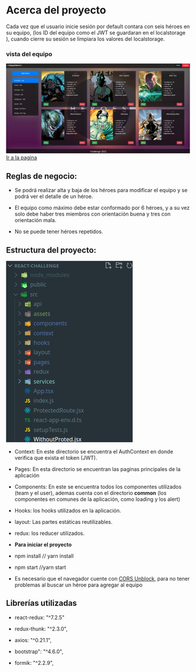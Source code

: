 # Acerca del proyecto

Cada vez que el usuario inicie sesión por default contara con seis héroes en su equipo, (los ID del equipo como el JWT se guardaran en el localstorage ), cuando cierre su sesión se limpiara los valores del localstorage.

### vista del equipo

![alt text](https://github.com/aniicossio1997/react-challenge/blob/main/myTeam.png)
[Ir a la pagina](https://react-challenge-weld.vercel.app/)

## Reglas de negocio:

- Se podrá realizar alta y baja de los héroes para modificar el equipo y se podrá ver el detalle de un héroe.
- El equipo como máximo debe estar conformado por 6 héroes, y a su vez solo debe haber tres miembros con orientación buena y tres con orientación mala.

- No se puede tener héroes repetidos.

## Estructura del proyecto:

![alt text](https://github.com/aniicossio1997/react-challenge/blob/main/challenge.png)

- Context: En este directorio se encuentra el AuthContext en donde verifica que exista el token (JWT).

- Pages: En esta directorio se encuentran las paginas principales de la aplicación

- Components: En este se encuentra todos los componentes utilizados (team y el user), ademas cuenta con el directorio **common** (los componentes en comunes de la aplicación, como loading y los alert)

- Hooks: los hooks utilizados en la aplicación.

- layout: Las partes estáticas reutilizables.

- redux: los reducer utilizados.

- **Para iniciar el proyecto**

- npm install // yarn install

- npm start //yarn start

- Es necesario que el navegador cuente con [CORS Unblock](https://chrome.google.com/webstore/detail/cors-unblock/lfhmikememgdcahcdlaciloancbhjino), para no tener problemas al buscar un héroe para agregar al equipo

## Librerías utilizadas

- react-redux: "^7.2.5"

- redux-thunk: "^2.3.0",

- axios: "^0.21.1",

- bootstrap": "^4.6.0",

- formik: "^2.2.9",
